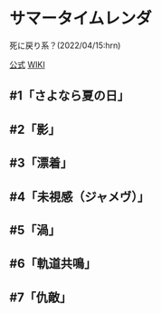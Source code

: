 # サマータイムレンダ

死に戻り系？(2022/04/15:hrn)

[公式](https://summertime-anime.com/) 
[WIKI](https://ja.wikipedia.org/wiki/%E3%82%B5%E3%83%9E%E3%83%BC%E3%82%BF%E3%82%A4%E3%83%A0%E3%83%AC%E3%83%B3%E3%83%80) 

## #1「さよなら夏の日」

## #2「影」

## #3「漂着」

## #4「未視感（ジャメヴ）」

## #5「渦」

## #6「軌道共鳴」

## #7「仇敵」
